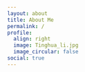 ```yaml
---
layout: about
title: About Me
permalink: /
profile:
  align: right
  image: Tinghua_li.jpg
  image_circular: false
social: true
---
```


<style>
.fade-in-section {
  opacity: 0;
  transform: translateY(30px);
  transition: opacity 0.8s ease-out, transform 0.8s ease-out;
}
.fade-in-section.visible {
  opacity: 1;
  transform: translateY(0);
}
.about-section {
  margin-bottom: 3rem;
}
ul {
  margin-top: 0.3rem;
  margin-bottom: 1rem;
}
</style>

<div class="fade-in-section about-section">
  <strong>厉庭华</strong>  
  <br>Postdoctoral Researcher  
  <br><a href="https://www.tudelft.nl/lr/organisatie/afdelingen/control-and-operations/control-and-simulation">C&S, Delft University of Technology</a>

<div style="height: 0.5rem;"></div>

  <p>PhD in Robotics & Control Engineering (2024)  
  <br><a href="https://www.rug.nl/research/discrete-technology-production-automation/?lang=en">DTPA, University of Groningen</a>  
  <br>Advisor: <a href="https://www.rug.nl/staff/b.jayawardhana">Prof. Bayu Jayawardhana</a> and <a href="https://www.rug.nl/staff/m.cao/">Prof. Ming Cao</a></p>
</div>

<div class="fade-in-section about-section">
  <h2>Research Interests</h2>

  <p><strong>Robotics</strong></p>
  <ul>
    <li>Nonholonomic Systems</li>
    <li>Multi-agent Systems</li>
    <li>Wheeled Mobile Robots</li>
    <li>Quadcopters</li>
  </ul>

  <p><strong>Motion Control</strong></p>
  <ul>
    <li>Source seeking</li>
    <li>Flexible Flocking</li>
    <li>Safety Control (Collision/Obstacle avoidance)</li>
    <li>Loss-of-Control</li>
  </ul>

  <p><strong>Practical Applications</strong></p>
  <ul>
    <li>3D-Printed Flexible Piezoresistive Sensors</li>
    <li>Navigation in the cluttered environment</li>
  </ul>

  <p><em>Bridging theoretical control methods with practical robotic implementations</em></p>
</div>

<div class="fade-in-section about-section">
  <h2>Technical Skills</h2>

  <div style="display: flex; flex-wrap: wrap; gap: 40px;">
    <div style="flex: 1; min-width: 200px;">
      <p><strong>Software</strong></p>
      <ul>
        <li>C/C++</li>
        <li>Python</li>
        <li>MATLAB</li>
        <li>ROS</li>
        <li>Gazebo</li>
        <li>OpenCV</li>
        <li>SLAM</li>
        <li>Point Cloud Processing</li>
      </ul>
    </div>

    <div style="flex: 1; min-width: 200px;">
      <p><strong>Hardware</strong></p>
      <ul>
        <li>STM32 / Arduino</li>
        <li>Sensor Integration (LiDAR, RealSense)</li>
        <li>Mecanum-wheel Robotics Platforms</li>
      </ul>
    </div>
  </div>
</div>

<div class="fade-in-section about-section">
  <h2>Contact</h2>
  <p>Open to collaborations and discussions ↓</p>
</div>

<script>
  document.addEventListener("DOMContentLoaded", function () {
    const observer = new IntersectionObserver(entries => {
      entries.forEach(entry => {
        if (entry.isIntersecting) {
          entry.target.classList.add("visible");
        }
      });
    }, {
      threshold: 0.15
    });

    document.querySelectorAll(".fade-in-section").forEach(el => {
      observer.observe(el);
    });
  });
</script>
